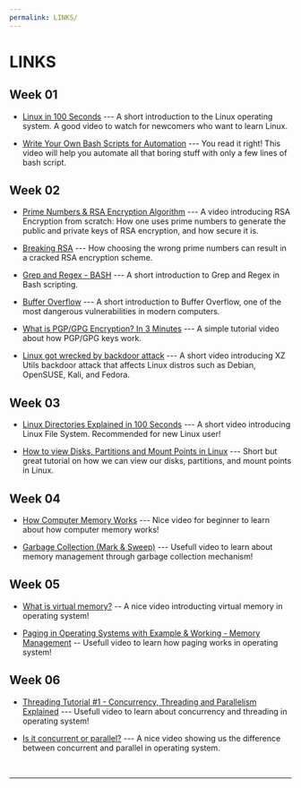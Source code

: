```yaml
---
permalink: LINKS/
---
```


# LINKS
## Week 01
* [Linux in 100 Seconds](https://www.youtube.com/watch?v=rrB13utjYV4) ---
A short introduction to the Linux operating system.
A good video to watch for newcomers who want to learn Linux.

* [Write Your Own Bash Scripts for Automation](https://www.youtube.com/watch?v=PPQ8m8xQAs8&t=853s) ---
You read it right!
This video will help you automate all that boring stuff with only a few lines of bash script.

## Week 02
* [Prime Numbers & RSA Encryption Algorithm](https://www.youtube.com/watch?v=JD72Ry60eP4) ---
A video introducing RSA Encryption from scratch: How one uses prime numbers to generate the public and private keys of RSA encryption, and how secure it is.

* [Breaking RSA](https://www.youtube.com/watch?v=-ShwJqAalOk) ---
How choosing the wrong prime numbers can result in a cracked RSA encryption scheme.

* [Grep and Regex - BASH](https://www.youtube.com/watch?v=aZGUBSQDAdI) ---
A short introduction to Grep and Regex in Bash scripting.

* [Buffer Overflow](https://www.youtube.com/watch?v=AD-iXWANggo) ---
A short introduction to Buffer Overflow, one of the most dangerous vulnerabilities in modern computers.

* [What is PGP/GPG Encryption? In 3 Minutes](https://www.youtube.com/watch?v=1-MPcUHhXoc) ---
A simple tutorial video about how PGP/GPG keys work.

* [Linux got wrecked by backdoor attack](https://www.youtube.com/watch?v=bS9em7Bg0iU) ---
A short video introducing XZ Utils backdoor attack that affects Linux distros such as Debian, OpenSUSE, Kali, and Fedora.

## Week 03
* [Linux Directories Explained in 100 Seconds](https://www.youtube.com/watch?v=42iQKuQodW4) ---
A short video introducing Linux File System. Recommended for new Linux user!

* [How to view Disks, Partitions and Mount Points in Linux](https://www.youtube.com/watch?v=9i_oZkgd4c8) ---
Short but great tutorial on how we can view our disks, partitions, and mount points in Linux.

## Week 04
* [How Computer Memory Works](https://www.youtube.com/watch?v=XETZoRYdtkw) ---
Nice video for beginner to learn about how computer memory works!

* [Garbage Collection (Mark & Sweep)](https://www.youtube.com/watch?v=c32zXYAK7CI) ---
Usefull video to learn about memory management through garbage collection mechanism!

## Week 05
* [What is virtual memory?](https://www.youtube.com/watch?v=2quKyPnUShQ) --
A nice video introducting virtual memory in operating system!

* [Paging in Operating Systems with Example & Working - Memory Management](https://www.youtube.com/watch?v=pJ6qrCB8pDw) --
Usefull video to learn how paging works in operating system!

## Week 06
* [Threading Tutorial #1 - Concurrency, Threading and Parallelism Explained](https://www.youtube.com/watch?v=olYdb0DdGtM) ---
Usefull video to learn about concurrency and threading in operating system!

* [Is it concurrent or parallel?](https://www.youtube.com/watch?v=r2__Rw8vu1M) ---
A nice video showing us the difference between concurrent and parallel in operating system.

<br>
<hr>
